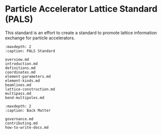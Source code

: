 # Particle Accelerator Lattice Standard (PALS)

This standard is an effort to create a standard to promote lattice information exchange for particle accelerators.

```{toctree}
:maxdepth: 2
:caption: PALS Standard

overview.md
introduction.md
definitions.md
coordinates.md
element-parameters.md
element-kinds.md
beamlines.md
lattice-construction.md
multipass.md
bend-multipoles.md
```

```{toctree}
:maxdepth: 2
:caption: Back Matter

governance.md
contributing.md
how-to-write-docs.md
```

